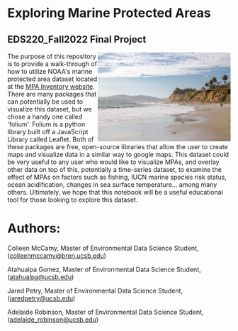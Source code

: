 # Exploring Marine Protected Areas
## EDS220_Fall2022 Final Project

<img align="right" src="santa_barbara_coastline.jpg" width="300">

The purpose of this repository is to provide a walk-through of how to utilize NOAA's marine protected area dataset located at the [MPA Inventory website](https://marineprotectedareas.noaa.gov/dataanalysis/mpainventory/). There are many packages that can potentially be used to visualize this dataset, but we chose a handy one called 'folium'. Folium is a python library built off a JavaScript Library called Leaflet. Both of these packages are free, open-source libraries that allow the user to create maps and visualize data in a similar way to google maps. This dataset could be very useful to any user who would like to visualize MPAs, and overlay other data on top of this, potentially a time-series dataset, to examine the effect of MPAs on factors such as fishing, IUCN marine species risk status, ocean acidification, changes in sea surface temperature... among many others. Ultimately, we hope that this notebook will be a useful educational tool for those looking to explore this dataset. 

# Authors:

 Colleen McCamy, Master of Environmental Data Science Student, (colleenmccamy@bren.ucsb.edu)
 
 Atahualpa Gomez, Master of Environmental Data Science Student, (atahualpa@ucsb.edu)
 
 Jared Petry, Master of Environmental Data Science Student, (jaredpetry@ucsb.edu)
 
 Adelaide Robinson, Master of Environmental Data Science Student, (adelaide_robinson@ucsb.edu)
